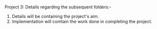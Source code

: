 ﻿Project 3: Details regarding the subsequent folders:-

1. Details will be containing the project's aim.
2. Implementation will comtain the work done in completing the project.
